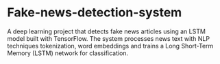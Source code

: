 # Fake-news-detection-system
A deep learning project that detects fake news articles using an LSTM model built with TensorFlow. The system processes news text with NLP techniques tokenization, word embeddings and trains a Long Short-Term Memory (LSTM) network for classification.

